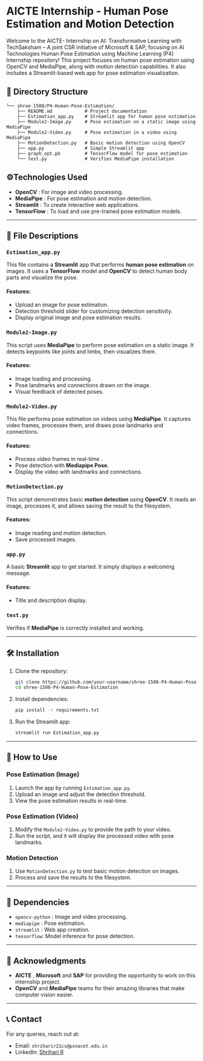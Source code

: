
# AICTE Internship - Human Pose Estimation and Motion Detection 

Welcome to the AICTE- Internship on AI: Transformative Learning with TechSaksham – A joint CSR initiative of Microsoft & SAP, focusing on AI Technologies Human Pose Estimation using Machine Learning (P4) Internship repository! This project focuses on human pose estimation using OpenCV and MediaPipe, along with motion detection capabilities. It also includes a Streamlit-based web app for pose estimation visualization.

## 📂 Directory Structure

```
└── shree-1508/P4-Human-Pose-Estimation/
    ├── README.md            # Project documentation
    ├── Estimation_app.py    # Streamlit app for human pose estimation
    ├── Module2-Image.py     # Pose estimation on a static image using MediaPipe
    ├── Module2-Video.py     # Pose estimation in a video using MediaPipe
    ├── MotionDetection.py   # Basic motion detection using OpenCV
    ├── app.py               # Simple Streamlit app
    ├── graph_opt.pb         # TensorFlow model for pose estimation
    └── test.py              # Verifies MediaPipe installation
```

## ⚙️Technologies Used

- **OpenCV** : For image and video processing.
- **MediaPipe** : For pose estimation and motion detection.
- **Streamlit** : To create interactive web applications.
- **TensorFlow** : To load and use pre-trained pose estimation models.

---

## 📄 File Descriptions

### `Estimation_app.py`

This file contains a **Streamlit** app that performs **human pose estimation** on images. It uses a **TensorFlow** model and **OpenCV** to detect human body parts and visualize the pose.

#### Features:
- Upload an image for pose estimation.
- Detection threshold slider for customizing detection sensitivity.
- Display original image and pose estimation results.

### `Module2-Image.py`

This script uses **MediaPipe** to perform pose estimation on a static image. It detects keypoints like joints and limbs, then visualizes them.

#### Features:
- Image loading and processing.
- Pose landmarks and connections drawn on the image.
- Visual feedback of detected poses.

### `Module2-Video.py`

This file performs pose estimation on videos using **MediaPipe**. It captures video frames, processes them, and draws pose landmarks and connections.

#### Features:
- Process video frames in real-time .
- Pose detection with **Mediapipe Pose**.
- Display the video with landmarks and connections.

### `MotionDetection.py`

This script demonstrates basic **motion detection** using **OpenCV**. It reads an image, processes it, and allows saving the result to the filesystem.

#### Features:
- Image reading and motion detection.
- Save processed images.

### `app.py`

A basic **Streamlit** app to get started. It simply displays a welcoming message.

#### Features:
- Title and description display.

### `test.py`

Verifies if **MediaPipe** is correctly installed and working.

---

## 🛠️ Installation

1. Clone the repository:
   ```bash
   git clone https://github.com/your-username/shree-1508-P4-Human-Pose-Estimation.git
   cd shree-1508-P4-Human-Pose-Estimation 
   ```

2. Install dependencies:
   ```bash
   pip install -r requirements.txt
   ```

3. Run the Streamlit app:
   ```bash
   streamlit run Estimation_app.py
   ```

---

## 🚀 How to Use

### Pose Estimation (Image)
1. Launch the app by running `Estimation_app.py`.
2. Upload an image and adjust the detection threshold.
3. View the pose estimation results in real-time.

### Pose Estimation (Video)
1. Modify the `Module2-Video.py` to provide the path to your video.
2. Run the script, and it will display the processed video with pose landmarks.

### Motion Detection
1. Use `MotionDetection.py` to test basic motion detection on images.
2. Process and save the results to the filesystem.

---

## 🔧 Dependencies

- `opencv-python` : Image and video processing.
- `mediapipe` : Pose estimation.
- `streamlit` : Web app creation.
- `tensorflow`: Model inference for pose detection.

---

## 🌟 Acknowledgments

- **AICTE** , **Microsoft** and **SAP** for providing the opportunity to work on this internship project.
- **OpenCV** and **MediaPipe** teams for their amazing libraries that make computer vision easier.

---

## 📞 Contact

For any queries, reach out at:  
- Email: `shriharir21cs@psnacet.edu.in`
- LinkedIn: [Shrihari R](https://www.linkedin.com/in/shrihari-r/)
